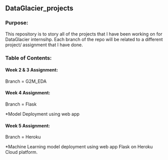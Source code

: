 ## DataGlacier_projects
### Purpose: 
This repository is to story all of the projects that I have been working on for DataGlacier internsihp. Each branch of the repo will be related to a different project/ assignment that I have done. 

### Table of Contents: 
#### Week 2 & 3 Assignment:
Branch = G2M_EDA

#### Week 4 Assignment:
Branch = Flask

*Model Deployment using web app

#### Week 5 Assignment:
Branch = Heroku

*Machine Learning model deployment using web app Flask on Heroku Cloud platform. 
